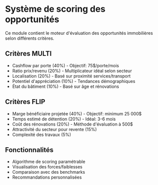 # Système de scoring des opportunités

Ce module contient le moteur d'évaluation des opportunités immobilières selon différents critères.

## Critères MULTI

- Cashflow par porte (40%) - Objectif: 75$/porte/mois
- Ratio prix/revenu (20%) - Multiplicateur idéal selon secteur
- Localisation (20%) - Basé sur proximité services/transport
- Potentiel d'appréciation (10%) - Tendances démographiques
- État du bâtiment (10%) - Basé sur âge et rénovations

## Critères FLIP

- Marge bénéficiaire projetée (40%) - Objectif: minimum 25 000$
- Temps estimé de détention (20%) - Idéal: 3-6 mois
- Coût des rénovations (20%) - Méthode d'évaluation à 500$
- Attractivité du secteur pour revente (15%)
- Complexité des travaux (5%)

## Fonctionnalités

- Algorithme de scoring paramétrable
- Visualisation des forces/faiblesses
- Comparaison avec des benchmarks
- Recommandations personnalisées